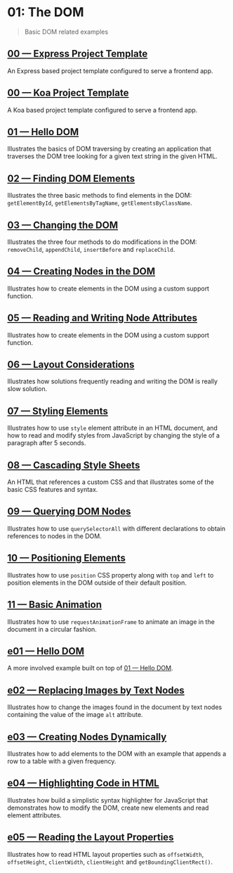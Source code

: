 # 01: The DOM
> Basic DOM related examples

## [00 &mdash; Express Project Template](./00-prj-template-express/)
An Express based project template configured to serve a frontend app.

## [00 &mdash; Koa Project Template](./00-prj-template-koa/)
A Koa based project template configured to serve a frontend app.

## [01 &mdash; Hello DOM](./01-hello-dom/)
Illustrates the basics of DOM traversing by creating an application that traverses the DOM tree looking for a given text string in the given HTML.

## [02 &mdash; Finding DOM Elements](./02-finding-dom-elements/)
Illustrates the three basic methods to find elements in the DOM: `getElementById`, `getElementsByTagName`, `getElementsByClassName`.

## [03 &mdash; Changing the DOM](./03-chaning-the-dom/)
Illustrates the three four methods to do modifications in the DOM: `removeChild`, `appendChild`, `insertBefore` and `replaceChild`.

## [04 &mdash; Creating Nodes in the DOM](./04-creating-nodes-in-the-dom/)
Illustrates how to create elements in the DOM using a custom support function.

## [05 &mdash; Reading and Writing Node Attributes](./05-reading-and-writing-node-attribs/)
Illustrates how to create elements in the DOM using a custom support function.

## [06 &mdash; Layout Considerations](./06-layout-considerations/)
Illustrates how solutions frequently reading and writing the DOM is really slow solution.

## [07 &mdash; Styling Elements](./07-styling-elements/)
Illustrates how to use `style` element attribute in an HTML document, and how to read and modify styles from JavaScript by changing the style of a paragraph after 5 seconds.

## [08 &mdash; Cascading Style Sheets](./08-css/)
An HTML that references a custom CSS and that illustrates some of the basic CSS features and syntax.

## [09 &mdash; Querying DOM Nodes](./09-querying-dom-nodes/)
Illustrates how to use `querySelectorAll` with different declarations to obtain references to nodes in the DOM.

## [10 &mdash; Positioning Elements](./10-positioning-elements/)
Illustrates how to use `position` CSS property along with `top` and `left` to position elements in the DOM outside of their default position.

## [11 &mdash; Basic Animation](./11-basic-animation/)
Illustrates how to use `requestAnimationFrame` to animate an image in the document in a circular fashion.

## [e01 &mdash; Hello DOM](./e01-hello-dom/)
A more involved example built on top of [01 &mdash; Hello DOM](./01-hello-dom/).

## [e02 &mdash; Replacing Images by Text Nodes](./e02-replacing-imgs-by-text-nodes/)
Illustrates how to change the images found in the document by text nodes containing the value of the image `alt` attribute.

## [e03 &mdash; Creating Nodes Dynamically](./e03-adding-elements-by-time/)
Illustrates how to add elements to the DOM with an example that appends a row to a table with a given frequency.

## [e04 &mdash; Highlighting Code in HTML](./e04-highlighting-code-in-html/)
Illustrates how build a simplistic syntax highlighter for JavaScript that demonstrates how to modify the DOM, create new elements and read element attributes.

## [e05 &mdash; Reading the Layout Properties](./e05-reading-the-layout-properties/)
Illustrates how to read HTML layout properties such as `offsetWidth`, `offsetHeight`, `clientWidth`, `clientHeight` and `getBoundingClientRect()`.

